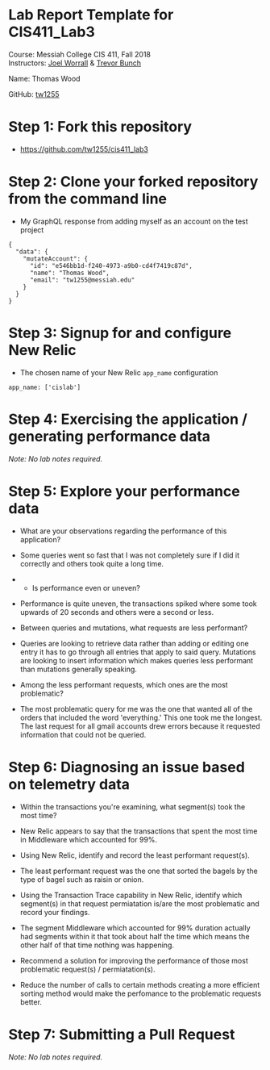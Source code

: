 # Lab Report Template for CIS411_Lab3
Course: Messiah College CIS 411, Fall 2018<br/>
Instructors: [Joel Worrall](https://github.com/tangollama) & [Trevor Bunch](https://github.com/trevordbunch)<br/>

Name: Thomas Wood<br/>

GitHub: [tw1255](https://github.com/tw1255)<br/>

# Step 1: Fork this repository
- https://github.com/tw1255/cis411_lab3

# Step 2: Clone your forked repository from the command line
- My GraphQL response from adding myself as an account on the test project
```
{
  "data": {
    "mutateAccount": {
      "id": "e546bb1d-f240-4973-a9b0-cd4f7419c87d",
      "name": "Thomas Wood",
      "email": "tw1255@messiah.edu"
    }
  }
}
```

# Step 3: Signup for and configure New Relic
- The chosen name of your New Relic ```app_name``` configuration
```
app_name: ['cislab']
```

# Step 4: Exercising the application / generating performance data

_Note: No lab notes required._

# Step 5: Explore your performance data
* What are your observations regarding the performance of this application?
- Some queries went so fast that I was not completely sure if I did it correctly and others took quite a long time. 
* - Is performance even or uneven?
- Performance is quite uneven, the transactions spiked where some took upwards of 20 seconds and others were a second or less.
* Between queries and mutations, what requests are less performant? 
- Queries are looking to retrieve data rather than adding or editing one entry it has to go through all entries that apply to said query. Mutations are looking to insert information which makes queries less performant than mutations generally speaking. 
* Among the less performant requests, which ones are the most problematic?
- The most problematic query for me was the one that wanted all of the orders that included the word 'everything.' This one took me the longest. The last request for all gmail accounts drew errors because it requested information that could not be queried.

# Step 6: Diagnosing an issue based on telemetry data
* Within the transactions you're examining, what segment(s) took the most time?
- New Relic appears to say that the transactions that spent the most time in Middleware which accounted for 99%.
* Using New Relic, identify and record the least performant request(s).
- The least performant request was the one that sorted the bagels by the type of bagel such as raisin or onion.
* Using the Transaction Trace capability in New Relic, identify which segment(s) in that request permiatation is/are the most problematic and record your findings.
- The segment Middleware which accounted for 99% duration actually had segments within it that took about half the time which means the other half of that time nothing was happening.
* Recommend a solution for improving the performance of those most problematic request(s) / permiatation(s).
- Reduce the number of calls to certain methods creating a more efficient sorting method would make the perfomance to the problematic requests better.
# Step 7: Submitting a Pull Request
_Note: No lab notes required._
